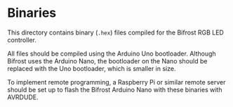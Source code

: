 # Binaries

This directory contains binary (`.hex`) files compiled for the Bifrost RGB LED controller.

All files should be compiled using the Arduino Uno bootloader. Although Bifrost uses the Arduino Nano, the bootloader on the Nano should be replaced with the Uno bootloader, which is smaller in size.

To implement remote programming, a Raspberry Pi or similar remote server should be set up to flash the Bifrost Arduino Nano with these binaries with AVRDUDE.
